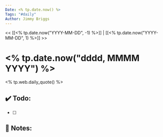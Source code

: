 ```yaml
---
Date: <% tp.date.now() %>
Tags: "#daily"
Author: Jimmy Briggs
---
```


<< [[<% tp.date.now("YYYY-MM-DD", -1) %>]] | [[<% tp.date.now("YYYY-MM-DD", 1) %>]] >>

# <% tp.date.now("dddd, MMMM YYYY") %>

<% tp.web.daily_quote() %>


## ✔️ Todo:

- [ ] 

## 📝 Notes: